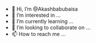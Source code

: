 - 👋 Hi, I’m @Akashbabubaisa
- 👀 I’m interested in ...
- 🌱 I’m currently learning ...
- 💞️ I’m looking to collaborate on ...
- 📫 How to reach me ...

<!---
Akashbabubaisa/Akashbabubaisa is a ✨ special ✨ repository because its `README.md` (this file) appears on your GitHub profile.
You can click the Preview link to take a look at your changes.
--->
